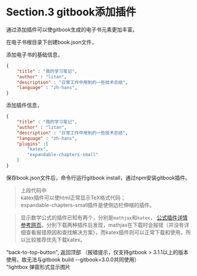 # Section.3 gitbook添加插件

通过添加插件可以使gitbook生成的电子书元素更加丰富。

在电子书根目录下创建book.json文件，

添加电子书的基础信息，

``` JSON
{
    "title" : "我的学习笔记",
    "author" : "litan",
    "description" : "日常工作中用到的一些技术总结",
    "language" : "zh-hans",
}
```

添加插件信息，

``` JSON
{
    "title" : "我的学习笔记",
    "author" : "litan",
    "description" : "日常工作中用到的一些技术总结",
    "language" : "zh-hans",
    "plugins" :[
        "katex",
        "expandable-chapters-small"
    ]
}
```

保存book.json文件后，命令行运行gitbook install，通过npm安装gitbook插件。


>上段代码中\
katex插件可以使html正常显示TeX格式代码；\
expandable-chapters-small插件是使侧边栏伸缩的插件。

>显示数学公式的插件已知有两个，分别是`mathjax`和`katex`， [公式插件详情参考网页](https://chrisniael.gitbooks.io/gitbook-documentation/content/format/math.html)。分别下载两种插件后发现，mathjax在下载时会报错（并没有详细查看报错原因和查找解决方案），而katex插件则可以正常下载和使用，所以比较推荐优先下载katex。

    
  "back-to-top-button",   返回顶部  （报错提示，仅支持gitbook > 3.1.1以上的版本使用，故无法与gitbook build --gitbook=3.0.0共同使用）      
  "lightbox 弹窗形式显示图片
